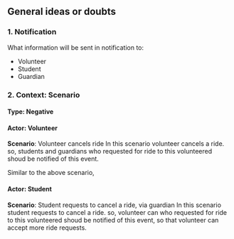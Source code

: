 ## General ideas or doubts

### 1. Notification
What information will be sent in notification to:
  - Volunteer
  - Student
  - Guardian
  
### 2. Context: Scenario  
#### Type: Negative 
#### Actor: Volunteer
**Scenario**: Volunteer cancels ride
In this scenario volunteer cancels a ride. so, students and guardians who requested for ride to this volunteered shoud be notified of this event.

Similar to the above scenario,
#### Actor: Student
**Scenario**: Student requests to cancel a ride, via guardian
In this scenario student requests to cancel a ride. so, volunteer can who requested for ride to this volunteered shoud be notified of this event, so that volunteer can accept more ride requests.
